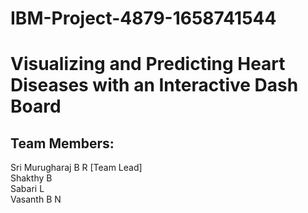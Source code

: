 # IBM-Project-4879-1658741544
# Visualizing and Predicting Heart Diseases with an Interactive Dash Board

## Team Members:

Sri Murugharaj B R [Team Lead] <br>
Shakthy B <br>
Sabari L <br>
Vasanth B N
